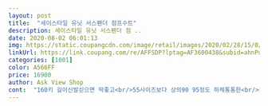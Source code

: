 ```yaml
---
layout: post 
title:  "세이스타일 유닛 서스펜더 점프수트" 
description: 세이스타일 유닛 서스펜더 점 ..
date: 2020-08-02 06:01:13 
img: https://static.coupangcdn.com/image/retail/images/2020/02/28/15/0/6368cc8c-5978-4164-b889-a6d10bc18842.jpg 
linkUrl: https://link.coupang.com/re/AFFSDP?lptag=AF3600438&subid=ahnPublicAsk&pageKey=1329803828&itemId=2353692650&vendorItemId=70350171824&traceid=V0-113-df871b0daf1ecd9c 
categories: [1001] 
color: A566FF 
price: 16900 
author: Ask View Shop 
cont:  "160키 길이신발싣으면 딱좋고<br/>55사이즈보다 상의90 95정도 하체통통한<br/>55사이즈에 162cm인<br/>가까운 외출용 좋네요<br/>다커버됩니다<br/>마감처리도 깔끔하게 싼티크게나지않고<br/>상의90  하체허벅지53 배살있는분들은<br/>어깨끈은 자꾸 흘러내려서 약 4cm가량을 접어서 꿰맸어요.<br/>길이는 발등에서 살짝 닿을정도고요<br/>원단 특성상 속옷이 티가 날정도로 몸을타고 흐르는 소재예요.<br/>구입하시고자 하시는분들 참고하셔요<br/>원단은 차르르 무게감있게 떨어지는 ... <br/>몇년전 홈쇼핑에서 많이 팔았던 그런 종류예요<br/>재질이 나폴나폴거리고 안달라붙는천이라 좋아요 핏도 예쁘고 저희엄마가입어도 예쁘네요 여기서 다른거또사고싶어서 들어온김에 후기써요<br/>저한테는 이쁘네요 엉덩이허벅지종아리<br/>전재질 부드렵고 신축성좋고 아주편합니다<br/>제가입으니 약간 편한정도고요<br/>참고하세요<br/>체형은 잘어울리는 디자인입니다<br/>키168조금 넘는데 기장걱정했눈데 딱입니다!!!!!<br/>표가많이나는 디자인입니다<br/>한철입기좋습니다<br/>" 
---
```

